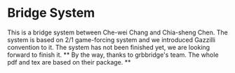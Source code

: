 # Bridge System
This is a bridge system between Che-wei Chang and Chia-sheng Chen.
The system is based on 2/1 game-forcing system and we introduced Gazzilli convention to it.
The system has not been finished yet, we are looking forward to finish it.
** By the way, thanks to grbbridge's team. The whole pdf and tex are based on their package. **